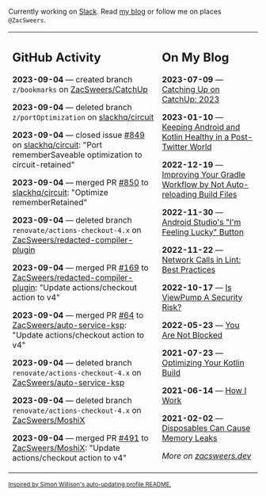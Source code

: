 Currently working on [Slack](https://slack.com/). Read [my blog](https://zacsweers.dev/) or follow me on places `@ZacSweers`.

<table><tr><td valign="top" width="60%">

## GitHub Activity
<!-- githubActivity starts -->
**2023-09-04** — created branch `z/bookmarks` on [ZacSweers/CatchUp](https://github.com/ZacSweers/CatchUp)

**2023-09-04** — deleted branch `z/portOptimization` on [slackhq/circuit](https://github.com/slackhq/circuit)

**2023-09-04** — closed issue [#849](https://github.com/slackhq/circuit/issues/849) on [slackhq/circuit](https://github.com/slackhq/circuit): "Port rememberSaveable optimization to circuit-retained"

**2023-09-04** — merged PR [#850](https://github.com/slackhq/circuit/pull/850) to [slackhq/circuit](https://github.com/slackhq/circuit): "Optimize rememberRetained"

**2023-09-04** — deleted branch `renovate/actions-checkout-4.x` on [ZacSweers/redacted-compiler-plugin](https://github.com/ZacSweers/redacted-compiler-plugin)

**2023-09-04** — merged PR [#169](https://github.com/ZacSweers/redacted-compiler-plugin/pull/169) to [ZacSweers/redacted-compiler-plugin](https://github.com/ZacSweers/redacted-compiler-plugin): "Update actions/checkout action to v4"

**2023-09-04** — merged PR [#64](https://github.com/ZacSweers/auto-service-ksp/pull/64) to [ZacSweers/auto-service-ksp](https://github.com/ZacSweers/auto-service-ksp): "Update actions/checkout action to v4"

**2023-09-04** — deleted branch `renovate/actions-checkout-4.x` on [ZacSweers/auto-service-ksp](https://github.com/ZacSweers/auto-service-ksp)

**2023-09-04** — deleted branch `renovate/actions-checkout-4.x` on [ZacSweers/MoshiX](https://github.com/ZacSweers/MoshiX)

**2023-09-04** — merged PR [#491](https://github.com/ZacSweers/MoshiX/pull/491) to [ZacSweers/MoshiX](https://github.com/ZacSweers/MoshiX): "Update actions/checkout action to v4"
<!-- githubActivity ends -->
</td><td valign="top" width="40%">

## On My Blog
<!-- blog starts -->
**2023-07-09** — [Catching Up on CatchUp: 2023](https://www.zacsweers.dev/catching-up-on-catchup-2023/)

**2023-01-10** — [Keeping Android and Kotlin Healthy in a Post-Twitter World](https://www.zacsweers.dev/keeping-android-healthy/)

**2022-12-19** — [Improving Your Gradle Workflow by Not Auto-reloading Build Files](https://www.zacsweers.dev/improving-your-workflow-by-not-auto-reloading-build-files/)

**2022-11-30** — [Android Studio's "I'm Feeling Lucky" Button](https://www.zacsweers.dev/android-studios-im-feeling-lucky-button/)

**2022-11-22** — [Network Calls in Lint: Best Practices](https://www.zacsweers.dev/network-calls-in-lint-best-practices/)

**2022-10-17** — [Is ViewPump A Security Risk?](https://www.zacsweers.dev/is-viewpump-a-security-risk/)

**2022-05-23** — [You Are Not Blocked](https://www.zacsweers.dev/you-are-not-blocked/)

**2021-07-23** — [Optimizing Your Kotlin Build](https://www.zacsweers.dev/optimizing-your-kotlin-build/)

**2021-06-14** — [How I Work](https://www.zacsweers.dev/how-i-work/)

**2021-02-02** — [Disposables Can Cause Memory Leaks](https://www.zacsweers.dev/disposables-can-cause-memory-leaks/)
<!-- blog ends -->
_More on [zacsweers.dev](https://zacsweers.dev/)_
</td></tr></table>

<sub><a href="https://simonwillison.net/2020/Jul/10/self-updating-profile-readme/">Inspired by Simon Willison's auto-updating profile README.</a></sub>